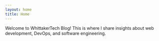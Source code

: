 ```yaml
---
layout: home
title: Home
---
```


Welcome to WhittakerTech Blog! This is where I share insights about web development, DevOps, and software engineering.
